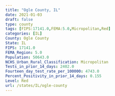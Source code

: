 ```yaml
---
title: "Ogle County, IL"
date: 2021-01-03
draft: false
type: county
tags: [FIPS:17141.0,FEMA:5.0,Micropolitan,Red]
categories: [IL]
County: Ogle County
State: IL
FIPS: 17141.0
FEMA_Region: 5.0
Population: 50643.0
NCHS_Urban_Rural_Classification: Micropolitan
Tests_in_prior_14_days: 2402.0
Fourteen_day_test_rate_per_100000: 4743.0
Percent_Positivity_in_prior_14_days: 0.155
Level: Red
url: /states/IL/ogle-county
---
```




